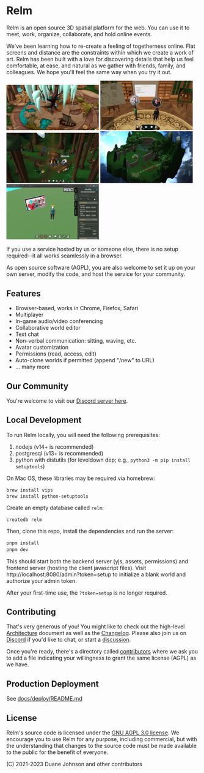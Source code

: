 # Relm

Relm is an open source 3D spatial platform for the web. You can use it to meet, work, organize, collaborate, and hold online events.

We've been learning how to re-create a feeling of togetherness online. Flat screens and distance are the constraints within which we create a work of art. Relm has been built with a love for discovering details that help us feel comfortable, at ease, and natural as we gather with friends, family, and colleagues. We hope you'll feel the same way when you try it out.

<div>
    <img src="docs/scr1-quester.jpg" alt="Screenshot 1 - Quester" width="48%">
    <img src="docs/scr2-whiteboard.jpg" alt="Screenshot 2 - Whiteboard" width="48%">
</div>
<div>
    <img src="docs/scr3-pineforest.jpg" alt="Screenshot 3 - Pine Forest" width="48%">
    <img src="docs/scr4-float-island.jpg" alt="Screenshot 4 - Floating Island" width="48%">
</div>
<div>
    <img src="docs/scr5-builder-mode.jpg" alt="Screenshot 5 - Builder Mode" width="48%">
</div>

If you use a service hosted by us or someone else, there is no setup required--it all works seamlessly in a browser.

As open source software (AGPL), you are also welcome to set it up on your own server, modify the code, and host the service for your community.

## Features

- Browser-based, works in Chrome, Firefox, Safari
- Multiplayer
- In-game audio/video conferencing
- Collaborative world editor
- Text chat
- Non-verbal communication: sitting, waving, etc.
- Avatar customization
- Permissions (read, access, edit)
- Auto-clone worlds if permitted (append "/new" to URL)
- ... many more

## Our Community

You're welcome to visit our [Discord server here](https://discord.gg/4HEgzrErAd).

## Local Development

To run Relm locally, you will need the following prerequisites:

1. nodejs (v14+ is recommended)
2. postgresql (v13+ is recommended)
3. python with distutils (for leveldown dep; e.g., `python3 -m pip install setuptools`)

On Mac OS, these libraries may be required via homebrew:
```
brew install vips
brew install python-setuptools
```

Create an empty database called `relm`:

```
createdb relm
```

Then, clone this repo, install the dependencies and run the server:

```bash
pnpm install
pnpm dev
```

This should start both the backend server (yjs, assets, permissions) and frontend server (hosting the client javascript files). Visit http://localhost:8080/admin?token=setup to initialize a blank world and authorize your admin token.

After your first-time use, the `?token=setup` is no longer required.

## Contributing

That's very generous of you! You might like to check out the high-level [Architecture](ARCHITECTURE.md) document as well as the [Changelog](CHANGELOG.md). Please also join us on [Discord](https://discord.gg/4HEgzrErAd) if you'd like to chat, or start a [discussion](discussions).

Once you're ready, there's a directory called [contributors](contributors) where we ask you to add a file indicating your willingness to grant the same license (AGPL) as we have.

## Production Deployment

See [docs/deploy/README.md](docs/deploy/README.md)

## License

Relm's source code is licensed under the [GNU AGPL 3.0 license](LICENSE). We encourage you to use Relm for any purpose, including commercial, but with the understanding that changes to the source code must be made available to the public for the benefit of everyone.

(C) 2021-2023 Duane Johnson and other contributors
